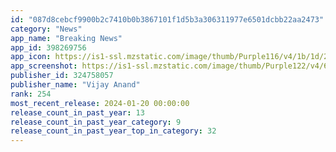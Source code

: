 ```yaml
---
id: "087d8cebcf9900b2c7410b0b3867101f1d5b3a306311977e6501dcbb22aa2473"
category: "News"
app_name: "Breaking News"
app_id: 398269756
app_icon: https://is1-ssl.mzstatic.com/image/thumb/Purple116/v4/1b/1d/29/1b1d29a2-7bca-14d8-067a-5d0bcafe1736/AppIcon-1x_U007emarketing-0-7-0-85-220.png/1024x1024bb.png
app_screenshot: https://is1-ssl.mzstatic.com/image/thumb/Purple122/v4/60/f1/3a/60f13a7c-6295-218a-941d-1f451f4d5b46/18b90621-1062-4c7b-8bf7-b4979da9b265_Simulator_Screen_Shot_-_iPhone_12_Pro_Max_-_2021-03-15_at_10.57.43.png/1284x2778bb.png
publisher_id: 324758057
publisher_name: "Vijay Anand"
rank: 254
most_recent_release: 2024-01-20 00:00:00
release_count_in_past_year: 13
release_count_in_past_year_category: 9
release_count_in_past_year_top_in_category: 32
---
```


